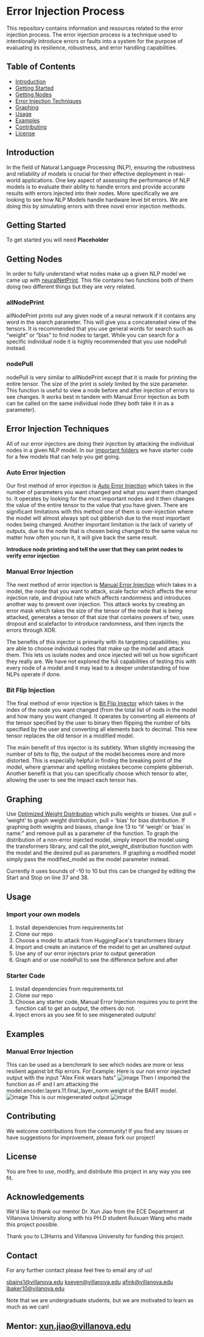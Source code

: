 # Error Injection Process 

This repository contains information and resources related to the error injection process. The error injection process is a technique used to intentionally introduce errors or faults into a system for the purpose of evaluating its resilience, robustness, and error handling capabilities. 

## Table of Contents 

- [Introduction](#introduction) 
- [Getting Started](#getting-started) 
- [Getting Nodes](#Getting-Nodes) 
- [Error Injection Techniques](#error-injection-techniques) 
- [Graphing](#Graphing) 
- [Usage](#usage) 
- [Examples](#examples) 
- [Contributing](#contributing) 
- [License](#license) 

## Introduction 

In the field of Natural Language Processing (NLP), ensuring the robustness and reliability of models is crucial for their effective deployment in real-world applications. One key aspect of assessing the performance of NLP models is to evaluate their ability to handle errors and provide accurate results with errors injected into their nodes. More specifically we are looking to see how NLP Models handle hardware level bit errors. We are doing this by simulating errors with three novel error injection methods.  

## Getting Started 

To get started you will need **Placeholder** 

## Getting Nodes 

In order to fully understand what nodes make up a given NLP model we came up with [neuralNetPrint](important%20functions/neuralNetPrint.py/). This file contains two functions both of them doing two different things but they are very related.  

### allNodePrint  

allNodePrint prints out any given node of a neural network if it contains any word in the search parameter. This will give you a concatenated view of the tensors. It is recommended that you use general words for search such as “weight” or “bias” to find nodes to target. While you can search for a specific individual node it is highly recommended that you use nodePull instead. 

### nodePull  

nodePull is very similar to allNodePrint except that it is made for printing the entire tensor. The size of the print is solely limited by the size parameter. This function is useful to view a node before and after injection of errors to see changes. It works best in tandem with Manual Error Injection as both can be called on the same individual node (they both take it in as a parameter).  

## Error Injection Techniques 

All of our error injectors are doing their injection by attacking the individual nodes in a given NLP model. In our [important folders](important%20functions/) we have starter code for a few models that can help you get going.  

### Auto Error Injection 

Our first method of error injection is [Auto Error Injection](important%20functions/Auto%20Error%20Injectors/) which takes in the number of parameters you want changed and what you want them changed to. It operates by looking for the most important nodes and it then changes the value of the entire tensor to the value that you have given. There are significant limitations with this method one of them is over-injection where the model will almost always spit out gibberish due to the most important nodes being changed. Another important limitation is the lack of variety of outputs, due to the node that is chosen being changed to the same value no matter how often you run it, it will give back the same result.   

**Introduce node printing and tell the user that they can print nodes to verify error injection**  

### Manual Error Injection 

The next method of error injection is [Manual Error Injection](important%20functions/Manual%20Error%20Injectors/) which takes in a model, the node that you want to attack, scale factor which affects the error injection rate, and dropout rate which affects randomness and introduces another way to prevent over injection. This attack works by creating an error mask which takes the size of the tensor of the node that is being attacked, generates a tensor of that size that contains powers of two, uses dropout and scalefactor to introduce randomness, and then injects the errors through XOR.  

The benefits of this injector is primarily with its targeting capabilities; you are able to choose individual nodes that make up the model and attack them. This lets us isolate nodes and once injected will tell us how significant they really are. We have not explored the full capabilities of testing this with every node of a model and it may lead to a deeper understanding of how NLPs operate if done.  

### Bit Flip Injection 

The final method of error injection is [Bit Flip Injector](important%20functions/BitInjectors/) which takes in the index of the node you want changed (from the total list of nods in the model and how many you want changed. It operates by converting all elements of the tensor specified by the user to binary then flipping the number of bits specified by the user and converting all elements back to decimal. This new tensor replaces the old tensor in a modified model.  

The main benefit of this injector is its subtlety. When slightly increasing the number of bits to flip, the output of the model becomes more and more distorted. This is especially helpful in finding the breaking point of the model, where grammar and spelling mistakes become complete gibberish. Another benefit is that you can specifically choose which tensor to alter, allowing the user to see the impact each tensor has.  

## Graphing 

Use [Optimized Weight Distribution](WeightDistribution/optimizedDistributionFunction.py/) which pulls weights or biases. Use pull = ‘weight’ to graph weight distribution, pull = ‘bias’ for bias distribution. If graphing both weights and biases, change line 13 to “if ‘weigh’ or ‘bias’ in name:” and remove pull as a parameter of the function. To graph the distribution of a non-error injected model, simply import the model using the transformers library, and call the plot_weight_distribution function with the model and the desired pull as parameters. If graphing a modified model simply pass the modified_model as the model parameter instead.

Currently it uses bounds of -10 to 10 but this can be changed by editing the Start and Stop on line 37 and 38.

## Usage 

### Import your own models
1. Install dependencies from requirements.txt
2. Clone our repo
4. Choose a model to attack from HuggingFace's transformers library
6. Import and create an instance of the model to get an unaltered output
7. Use any of our error injectors prior to output generation
8. Graph and or use nodePull to see the difference before and after

### Starter Code
1. Install dependencies from requirements.txt
2. Clone our repo
3. Choose any starter code, Manual Error Injection requires you to print the function call to get an output, the others do not.
4. Inject errors as you see fit to see misgenerated outputs!
   
## Examples 

### Manual Error Injection

This can be used as a benchmark to see which nodes are more or less resilient against bit flip errors. 
For Example:
Here is our non error injected output with the input "Alex Fink wears hats"
![image](https://github.com/liambaker10/SHEAA/assets/123198090/0c9b4bcc-b50f-427f-88a2-a037db1bf3cf)
Then I imported the function as rF and I am attacking the model.encoder.layers.11.final_layer_norm.weight of the BART model.
![image](https://github.com/liambaker10/SHEAA/assets/123198090/6547ef05-bcfb-435c-86fb-5a07df3b059e)
This is our misgenerated output
![image](https://github.com/liambaker10/SHEAA/assets/123198090/a343ce8a-c6a4-40f7-bc46-ca09cd197f3e)

## Contributing 

We welcome contributions from the community! If you find any issues or have suggestions for improvement, please fork our project! 

## License 

You are free to use, modify, and distribute this project in any way you see fit. 

## Acknowledgements 

We'd like to thank our mentor Dr. Xun Jiao from the ECE Department at Villanova University along with his PH.D student Ruixuan Wang who made this project possible.  

Thank you to L3Harris and Villanova University for funding this project. 

## Contact 

For any further contact please feel free to email any of us! 

sbains1@villanova.edu 
kseven@villanova.edu 
afink@villanova.edu 
lbaker10@vilanova.edu 

Note that we are undergraduate students, but we are motivated to learn as much as we can! 

Mentor:
xun.jiao@villanova.edu
--- 

  

 

 
